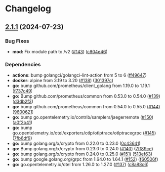 # Changelog

## [2.1.1](https://github.com/grafana/smtprelay/compare/v2.1.0...v2.1.1) (2024-07-23)


### Bug Fixes

* **mod:** Fix module path to /v2 ([#143](https://github.com/grafana/smtprelay/issues/143)) ([c804e46](https://github.com/grafana/smtprelay/commit/c804e46316ed642463a31489044992e097fd72b3))


### Dependencies

* **actions:** bump golangci/golangci-lint-action from 5 to 6 ([ff49647](https://github.com/grafana/smtprelay/commit/ff49647e83452b42618f32a54c5ecd1c556564b2))
* **docker:** alpine from 3.19 to 3.20 ([#138](https://github.com/grafana/smtprelay/issues/138)) ([301397c](https://github.com/grafana/smtprelay/commit/301397c1c63909f5911c3292e913eace8c2e5959))
* **go:** bump github.com/prometheus/client_golang from 1.19.0 to 1.19.1 ([f737c49](https://github.com/grafana/smtprelay/commit/f737c49645567799616ec892729dc936539ecf58))
* **go:** Bump github.com/prometheus/common from 0.53.0 to 0.54.0 ([#139](https://github.com/grafana/smtprelay/issues/139)) ([d3db2f3](https://github.com/grafana/smtprelay/commit/d3db2f325bee3c052c027b90c03884e448cb7ef4))
* **go:** bump github.com/prometheus/common from 0.54.0 to 0.55.0 ([#144](https://github.com/grafana/smtprelay/issues/144)) ([9600621](https://github.com/grafana/smtprelay/commit/9600621ac6019d92134bd55ecc3bcd10c6027f36))
* **go:** bump go.opentelemetry.io/contrib/samplers/jaegerremote ([#150](https://github.com/grafana/smtprelay/issues/150)) ([a0f2b41](https://github.com/grafana/smtprelay/commit/a0f2b41bfc2f11734095fd052fe2b4895b272803))
* **go:** bump go.opentelemetry.io/otel/exporters/otlp/otlptrace/otlptracegrpc ([#145](https://github.com/grafana/smtprelay/issues/145)) ([7fb6df9](https://github.com/grafana/smtprelay/commit/7fb6df9955dcb3ad5cc79a9f4e6687a98a8254e8))
* **go:** bump golang.org/x/crypto from 0.22.0 to 0.23.0 ([0c43641](https://github.com/grafana/smtprelay/commit/0c43641f7e2e4e26a6e924d24968aff6dfc020b3))
* **go:** Bump golang.org/x/crypto from 0.23.0 to 0.24.0 ([#140](https://github.com/grafana/smtprelay/issues/140)) ([7ff89ce](https://github.com/grafana/smtprelay/commit/7ff89ce1048a2932aa8194203b44fac22695e878))
* **go:** bump golang.org/x/crypto from 0.24.0 to 0.25.0 ([#151](https://github.com/grafana/smtprelay/issues/151)) ([513ef63](https://github.com/grafana/smtprelay/commit/513ef6371c6951ea11dadf71e88843fbc82b510b))
* **go:** bump google.golang.org/grpc from 1.64.0 to 1.64.1 ([#152](https://github.com/grafana/smtprelay/issues/152)) ([f60506f](https://github.com/grafana/smtprelay/commit/f60506f5779ce21bf89316ddbb6661fc3a239a43))
* **go:** go.opentelemetry.io/otel from 1.26.0 to 1.27.0 ([#137](https://github.com/grafana/smtprelay/issues/137)) ([c8a88c6](https://github.com/grafana/smtprelay/commit/c8a88c6ce403a0f68190cbf0dc30274b6e803fe2))
